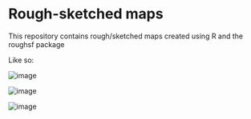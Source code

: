 # Rough-sketched maps
This repository contains rough/sketched maps created using R and the roughsf package

Like so:

![image](https://user-images.githubusercontent.com/55976107/212323534-8b6ee7c0-25df-4b25-bda0-9b6c80879a10.png)


![image](https://user-images.githubusercontent.com/55976107/212323948-b90901c0-d428-42c9-95f9-e157234c1caf.png)

![image](https://user-images.githubusercontent.com/55976107/212324371-09e9015d-ce54-452c-a687-0b02e2a98ebd.png)



